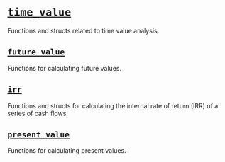 # [`time_value`](https://crates.io/crates/time_value)

Functions and structs related to time value analysis.

## [`future_value`](https://github.com/ojhermann/time_value/blob/master/src/future_value.rs)

Functions for calculating future values.

## [`irr`](https://github.com/ojhermann/time_value/blob/master/src/irr.rs)

Functions and structs for calculating the internal rate of return (IRR) of a series of cash flows.

## [`present_value`](https://github.com/ojhermann/time_value/blob/master/src/present_value.rs)

Functions for calculating present values.
